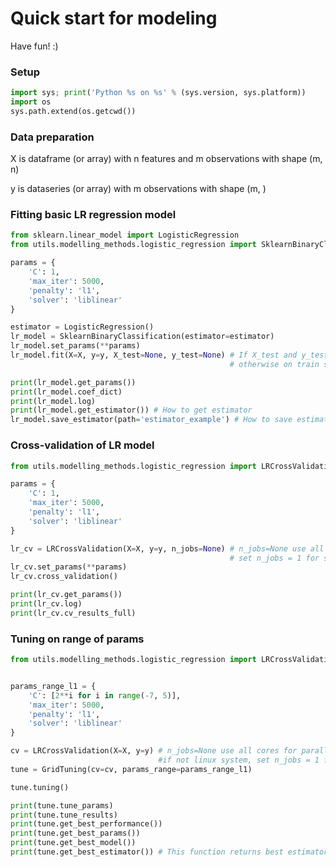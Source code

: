 # Quick start for modeling

Have fun! :) 

### Setup
```python
import sys; print('Python %s on %s' % (sys.version, sys.platform))
import os
sys.path.extend(os.getcwd())
```

### Data preparation
X is dataframe (or array) with n features and m observations with shape (m, n)

y is dataseries (or array) with m observations with shape (m, )


### Fitting basic LR regression model
```python
from sklearn.linear_model import LogisticRegression
from utils.modelling_methods.logistic_regression import SklearnBinaryClassification

params = {
    'C': 1,
    'max_iter': 5000,
    'penalty': 'l1',
    'solver': 'liblinear'
}

estimator = LogisticRegression()
lr_model = SklearnBinaryClassification(estimator=estimator)
lr_model.set_params(**params)
lr_model.fit(X=X, y=y, X_test=None, y_test=None) # If X_test and y_test also provided metrics reported on test set, 
                                                 # otherwise on train set. If you want estimator, then train using all data

print(lr_model.get_params())
print(lr_model.coef_dict)
print(lr_model.log)
print(lr_model.get_estimator()) # How to get estimator
lr_model.save_estimator(path='estimator_example') # How to save estimator
```

### Cross-validation of LR model
```python
from utils.modelling_methods.logistic_regression import LRCrossValidation

params = {
    'C': 1,
    'max_iter': 5000,
    'penalty': 'l1',
    'solver': 'liblinear'
}

lr_cv = LRCrossValidation(X=X, y=y, n_jobs=None) # n_jobs=None use all cores for parallel cv, if not linux system, 
                                                 # set n_jobs = 1 for single core implementation
lr_cv.set_params(**params)
lr_cv.cross_validation()

print(lr_cv.get_params())
print(lr_cv.log)
print(lr_cv.cv_results_full)
```

### Tuning on range of params
```python
from utils.modelling_methods.logistic_regression import LRCrossValidation, GridTuning


params_range_l1 = {
    'C': [2**i for i in range(-7, 5)],
    'max_iter': 5000,
    'penalty': 'l1',
    'solver': 'liblinear'
}

cv = LRCrossValidation(X=X, y=y) # n_jobs=None use all cores for parallel cv
                                 #if not linux system, set n_jobs = 1 for single core implementation
tune = GridTuning(cv=cv, params_range=params_range_l1)

tune.tuning()

print(tune.tune_params)
print(tune.tune_results)
print(tune.get_best_performance())
print(tune.get_best_params())
print(tune.get_best_model())
print(tune.get_best_estimator()) # This function returns best estimator from tuning, using all data
```
